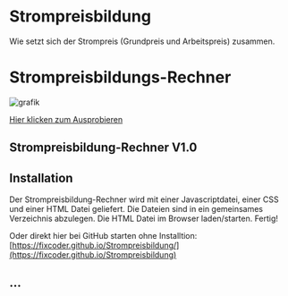 # Strompreisbildung
Wie setzt sich der Strompreis (Grundpreis und Arbeitspreis) zusammen.


# Strompreisbildungs-Rechner 

![grafik](https://github.com/fixcoder/Strompreisbildung/assets/152872653/8afdf7f4-59f1-4867-984a-f01d6d645ac5)

[Hier klicken zum Ausprobieren](https://fixcoder.github.io/Strompreisbildung/)

## Strompreisbildung-Rechner V1.0

## Installation
Der Strompreisbildung-Rechner wird mit einer Javascriptdatei, einer CSS und einer HTML Datei geliefert.
Die Dateien sind in ein gemeinsames Verzeichnis abzulegen. Die HTML Datei im Browser laden/starten. Fertig!

Oder direkt hier bei GitHub starten ohne Installtion:
[https://fixcoder.github.io/Strompreisbildung/](https://fixcoder.github.io/Strompreisbildung)


## ...
